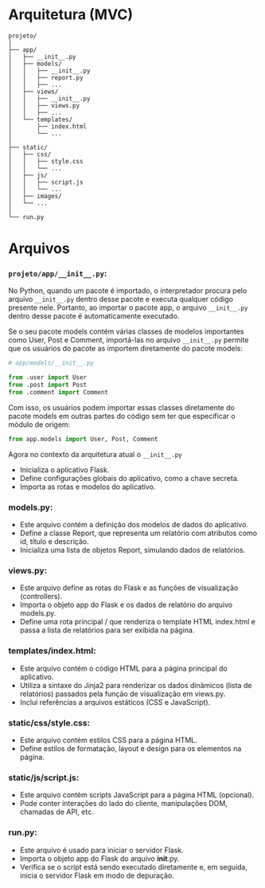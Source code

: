# Arquitetura (MVC)
```
projeto/
│
├── app/
│   ├── __init__.py
│   ├── models/
│   │   ├── __init__.py
│   │   ├── report.py
│   │   ├── ...
│   ├── views/
│   │   ├── __init__.py
│   │   ├── views.py
│   │   ├── ...
│   └── templates/
│       ├── index.html
│       └── ...
│
├── static/
│   ├── css/
│   │   ├── style.css
│   │   └── ...
│   ├── js/
│   │   ├── script.js
│   │   └── ...
│   ├── images/
│   └── ...
│
└── run.py
```

# Arquivos

### `projeto/app/__init__.py`:

No Python, quando um pacote é importado, o interpretador procura pelo arquivo `__init__.py` dentro desse pacote e executa qualquer código presente nele. Portanto, ao importar o pacote app, o arquivo `__init__.py` dentro desse pacote é automaticamente executado. 

Se o seu pacote models contém várias classes de modelos importantes como User, Post e Comment, importá-las no arquivo `__init__.py` permite que os usuários do pacote as importem diretamente do pacote models:

```python
# app/models/__init__.py

from .user import User
from .post import Post
from .comment import Comment
```
Com isso, os usuários podem importar essas classes diretamente do pacote models em outras partes do código sem ter que especificar o módulo de origem:
```python
from app.models import User, Post, Comment
```
Agora no contexto da arquitetura atual o `__init__.py`

- Inicializa o aplicativo Flask.
- Define configurações globais do aplicativo, como a chave secreta.
- Importa as rotas e modelos do aplicativo.

### models.py:

- Este arquivo contém a definição dos modelos de dados do aplicativo.
- Define a classe Report, que representa um relatório com atributos como id, título e descrição.
- Inicializa uma lista de objetos Report, simulando dados de relatórios.

### views.py:

- Este arquivo define as rotas do Flask e as funções de visualização (controllers).
- Importa o objeto app do Flask e os dados de relatório do arquivo models.py.
- Define uma rota principal / que renderiza o template HTML index.html e passa a lista de relatórios para ser exibida na página.

### templates/index.html:

- Este arquivo contém o código HTML para a página principal do aplicativo.
- Utiliza a sintaxe do Jinja2 para renderizar os dados dinâmicos (lista de relatórios) passados pela função de visualização em views.py.
- Inclui referências a arquivos estáticos (CSS e JavaScript).

### static/css/style.css:

- Este arquivo contém estilos CSS para a página HTML.
- Define estilos de formatação, layout e design para os elementos na página.

### static/js/script.js:

- Este arquivo contém scripts JavaScript para a página HTML (opcional).
- Pode conter interações do lado do cliente, manipulações DOM, chamadas de API, etc.

### run.py:

- Este arquivo é usado para iniciar o servidor Flask.
- Importa o objeto app do Flask do arquivo __init__.py.
- Verifica se o script está sendo executado diretamente e, em seguida, inicia o servidor Flask em modo de depuração.
